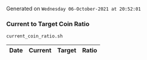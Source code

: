 Generated on `Wednesday 06-October-2021 at 20:52:01`

### Current to Target Coin Ratio
`current_coin_ratio.sh`

Date|Current|Target|Ratio
---|---|---|---
